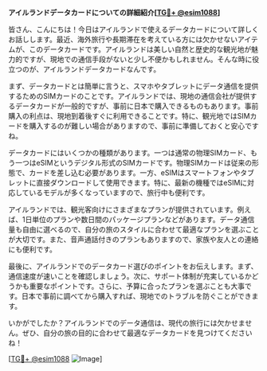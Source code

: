 **アイルランドデータカードについての詳細紹介[[TG💪+ @esim1088](https://t.me/s/esim1088)]**

皆さん、こんにちは！今日はアイルランドで使えるデータカードについて詳しくお話しします。最近、海外旅行や長期滞在を考えている方には欠かせないアイテムが、このデータカードです。アイルランドは美しい自然と歴史的な観光地が魅力的ですが、現地での通信手段がないと少し不便かもしれません。そんな時に役立つのが、アイルランドデータカードなんです。

まず、データカードとは簡単に言うと、スマホやタブレットにデータ通信を提供するためのSIMカードのことです。アイルランドでは、現地の通信会社が提供するデータカードが一般的ですが、事前に日本で購入できるものもあります。事前購入の利点は、現地到着後すぐに利用できることです。特に、観光地ではSIMカードを購入するのが難しい場合がありますので、事前に準備しておくと安心ですね。

データカードにはいくつかの種類があります。一つは通常の物理SIMカード、もう一つはeSIMというデジタル形式のSIMカードです。物理SIMカードは従来の形態で、カードを差し込む必要があります。一方、eSIMはスマートフォンやタブレットに直接ダウンロードして使用できます。特に、最新の機種ではeSIMに対応しているモデルが多くなっていますので、旅行中も便利です。

アイルランドでは、観光客向けにさまざまなプランが提供されています。例えば、1日単位のプランや数日間のパッケージプランなどがあります。データ通信量も自由に選べるので、自分の旅のスタイルに合わせて最適なプランを選ぶことが大切です。また、音声通話付きのプランもありますので、家族や友人との連絡にも便利です。

最後に、アイルランドでのデータカード選びのポイントをお伝えします。まず、通信速度が速いことを確認しましょう。次に、サポート体制が充実しているかどうかも重要なポイントです。さらに、予算に合ったプランを選ぶことも大事です。日本で事前に調べてから購入すれば、現地でのトラブルを防ぐことができます。

いかがでしたか？アイルランドでのデータ通信は、現代の旅行には欠かせません。ぜひ、自分の旅の目的に合わせて最適なデータカードを見つけてくださいね！

[[TG💪+ @esim1088](https://t.me/s/esim1088) ![Image](https://i.postimg.cc/Y0z9fWf4/image.png)]